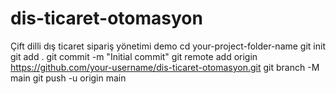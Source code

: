 # dis-ticaret-otomasyon
Çift dilli dış ticaret sipariş yönetimi demo
cd your-project-folder-name
git init
git add .
git commit -m "Initial commit"
git remote add origin https://github.com/your-username/dis-ticaret-otomasyon.git
git branch -M main
git push -u origin main
